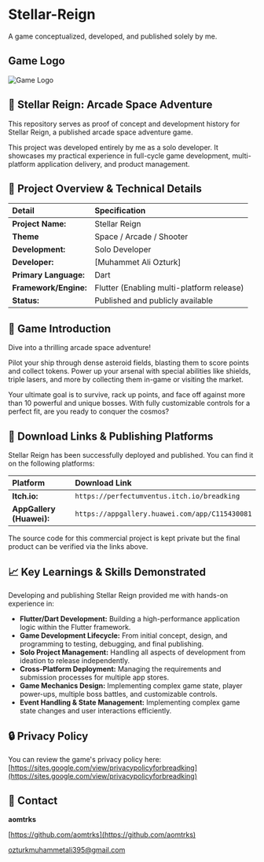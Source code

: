# Stellar-Reign
A game conceptualized, developed, and published solely by me.

## Game Logo

![Game Logo]([https://img.itch.zone/aW1hZ2UvMzgxNDYyNi8yMjc0MTIzNS5wbmc=/original/bV2fmf.png](https://appimg-dre.dbankcdn.com/application/icon144/65/8ccd4a0dca314533b79f75f0c59d78cf.png))

## 🚀 Stellar Reign: Arcade Space Adventure
This repository serves as proof of concept and development history for Stellar Reign, a published arcade space adventure game.

This project was developed entirely by me as a solo developer. It showcases my practical experience in full-cycle game development, multi-platform application delivery, and product management.

## 🎯 Project Overview & Technical Details

| Detail | Specification |
| :--- | :--- |
| **Project Name:** | Stellar Reign |
| **Theme** | Space / Arcade / Shooter |
| **Development:** | Solo Developer |
| **Developer:** | [Muhammet Ali Ozturk] |
| **Primary Language:** | Dart |
| **Framework/Engine:** | Flutter (Enabling multi-platform release) |
| **Status:** | Published and publicly available |

## 🌟 Game Introduction
Dive into a thrilling arcade space adventure!

Pilot your ship through dense asteroid fields, blasting them to score points and collect tokens. Power up your arsenal with special abilities like shields, triple lasers, and more by collecting them in-game or visiting the market.

Your ultimate goal is to survive, rack up points, and face off against more than 10 powerful and unique bosses. With fully customizable controls for a perfect fit, are you ready to conquer the cosmos?

## 🔗 Download Links & Publishing Platforms
Stellar Reign has been successfully deployed and published. You can find it on the following platforms:

| Platform | Download Link |
| :--- | :--- |
| **Itch.io:** | `https://perfectumventus.itch.io/breadking` |
| **AppGallery (Huawei):** | `https://appgallery.huawei.com/app/C115430081` |

The source code for this commercial project is kept private but the final product can be verified via the links above.

## 📈 Key Learnings & Skills Demonstrated
Developing and publishing Stellar Reign provided me with hands-on experience in:

* **Flutter/Dart Development:** Building a high-performance application logic within the Flutter framework.
* **Game Development Lifecycle:** From initial concept, design, and programming to testing, debugging, and final publishing.
* **Solo Project Management:** Handling all aspects of development from ideation to release independently.
* **Cross-Platform Deployment:** Managing the requirements and submission processes for multiple app stores.
* **Game Mechanics Design:** Implementing complex game state, player power-ups, multiple boss battles, and customizable controls.
* **Event Handling & State Management:** Implementing complex game state changes and user interactions efficiently.

## 🔒 Privacy Policy
You can review the game's privacy policy here:
[https://sites.google.com/view/privacypolicyforbreadking](https://sites.google.com/view/privacypolicyforbreadking)

## 📧 Contact
**aomtrks**

[https://github.com/aomtrks](https://github.com/aomtrks)

ozturkmuhammetali395@gmail.com
